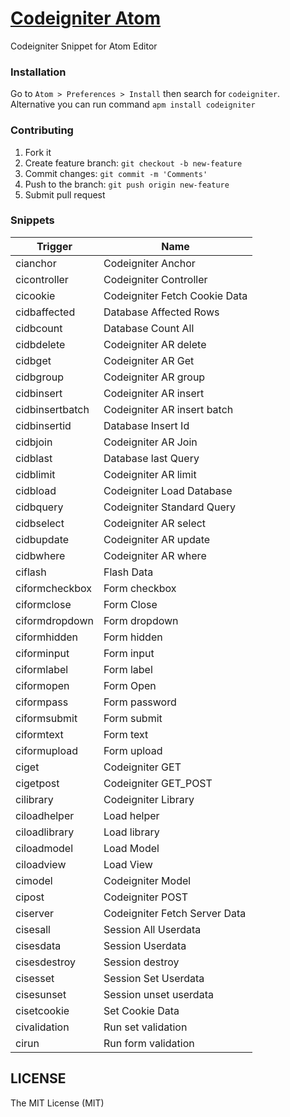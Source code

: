 # [Codeigniter Atom](https://atom.io/packages/codeigniter)

Codeigniter Snippet for Atom Editor

### Installation
Go to `Atom > Preferences > Install` then search for `codeigniter`. Alternative you can run command
`apm install codeigniter`

### Contributing

1. Fork it
2. Create feature branch: `git checkout -b new-feature`
3. Commit changes: `git commit -m 'Comments'`
4. Push to the branch: `git push origin new-feature`
5. Submit pull request

### Snippets

|Trigger|Name|
| ---- |----|
|cianchor|Codeigniter Anchor|
|cicontroller|Codeigniter Controller|
|cicookie|Codeigniter Fetch Cookie Data|
|cidbaffected|Database Affected Rows|
|cidbcount|Database Count All|
|cidbdelete|Codeigniter AR delete|
|cidbget|Codeigniter AR Get|
|cidbgroup|Codeigniter AR group|
|cidbinsert|Codeigniter AR insert|
|cidbinsertbatch|Codeigniter AR insert batch|
|cidbinsertid|Database Insert Id|
|cidbjoin|Codeigniter AR Join|
|cidblast|Database last Query|
|cidblimit|Codeigniter AR limit|
|cidbload|Codeigniter Load Database|
|cidbquery|Codeigniter Standard Query|
|cidbselect|Codeigniter AR select|
|cidbupdate|Codeigniter AR update|
|cidbwhere|Codeigniter AR where|
|ciflash|Flash Data|
|ciformcheckbox|Form checkbox|
|ciformclose|Form Close|
|ciformdropdown|Form dropdown|
|ciformhidden|Form hidden|
|ciforminput|Form input|
|ciformlabel|Form label|
|ciformopen|Form Open|
|ciformpass|Form password|
|ciformsubmit|Form submit|
|ciformtext|Form text|
|ciformupload|Form upload|
|ciget|Codeigniter GET|
|cigetpost|Codeigniter GET_POST|
|cilibrary|Codeigniter Library|
|ciloadhelper|Load helper|
|ciloadlibrary|Load library|
|ciloadmodel|Load Model|
|ciloadview|Load View|
|cimodel|Codeigniter Model|
|cipost|Codeigniter POST|
|ciserver|Codeigniter Fetch Server Data|
|cisesall|Session All Userdata|
|cisesdata|Session Userdata|
|cisesdestroy|Session destroy|
|cisesset|Session Set Userdata|
|cisesunset|Session unset userdata|
|cisetcookie|Set Cookie Data|
|civalidation|Run set validation|
|cirun|Run form validation|

## LICENSE

The MIT License (MIT)
